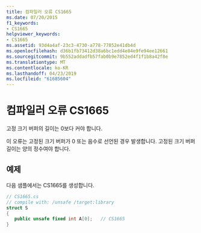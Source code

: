 ```yaml
---
title: 컴파일러 오류 CS1665
ms.date: 07/20/2015
f1_keywords:
- CS1665
helpviewer_keywords:
- CS1665
ms.assetid: 93d4a4af-23c3-4730-a778-77852e41db4d
ms.openlocfilehash: d36b1fb73412d38a6bc1edd4e84e9fe94ee12661
ms.sourcegitcommit: 9b552addadfb57fab0b9e7852ed4f1f1b8a42f8e
ms.translationtype: MT
ms.contentlocale: ko-KR
ms.lasthandoff: 04/23/2019
ms.locfileid: "61685604"
---
```

# <a name="compiler-error-cs1665"></a>컴파일러 오류 CS1665
고정 크기 버퍼의 길이는 0보다 커야 합니다.  
  
 이 오류는 고정된 크기 버퍼가 0 또는 음수로 선언된 경우 발생합니다. 고정된 크기 버퍼 길이는 양의 정수여야 합니다.  
  
## <a name="example"></a>예제  
 다음 샘플에서는 CS1665를 생성합니다.  
  
```csharp  
// CS1665.cs  
// compile with: /unsafe /target:library  
struct S  
{   
   public unsafe fixed int A[0];   // CS1665  
}  
```
